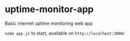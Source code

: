 # uptime-monitor-app

Basic internet uptime monitoring web app

`node app.js` to start, available on `http://localhost:3000/`
